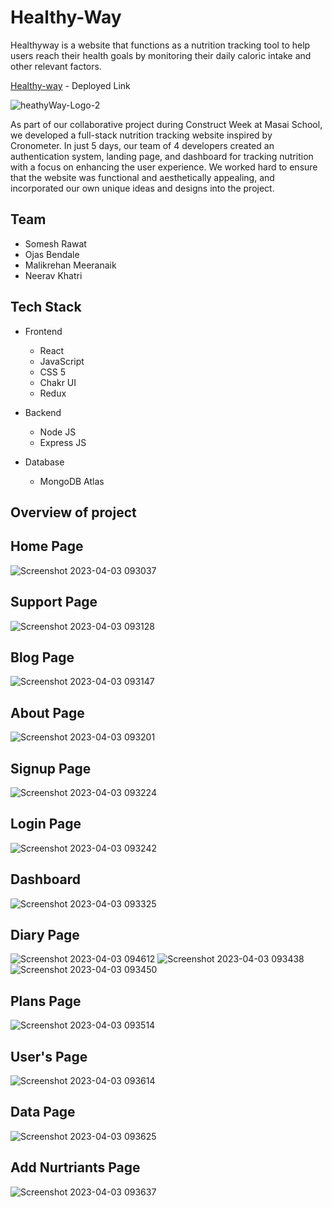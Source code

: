 # Healthy-Way

Healthyway is a website that functions as a nutrition tracking tool to help users reach their health goals by monitoring their daily caloric intake and other relevant factors.

 [Healthy-way](https://healty-way.vercel.app/) - Deployed Link
 
 

![heathyWay-Logo-2](https://user-images.githubusercontent.com/112800148/229407238-62ef717d-228d-4d14-888a-55ad7fee2b26.jpg)

As part of our collaborative project during Construct Week at Masai School, we developed a full-stack nutrition tracking website inspired by Cronometer. In just 5 days, our team of 4 developers created an authentication system, landing page, and dashboard for tracking nutrition with a focus on enhancing the user experience. We worked hard to ensure that the website was functional and aesthetically appealing, and incorporated our own unique ideas and designs into the project.

## Team
- Somesh Rawat
- Ojas Bendale 
- Malikrehan Meeranaik
- Neerav Khatri

## Tech Stack

- Frontend
 
  - React
  - JavaScript
  - CSS 5
  - Chakr UI
  - Redux

- Backend

  - Node JS
  - Express JS
  
- Database
  
  - MongoDB Atlas

## Overview of project

## Home Page

![Screenshot 2023-04-03 093037](https://user-images.githubusercontent.com/112800148/229409207-292906d6-cbc8-46af-8a32-5dc2e282594a.png)

## Support Page

![Screenshot 2023-04-03 093128](https://user-images.githubusercontent.com/112800148/229409276-d2eadfec-23da-4f02-8273-dfd3be15534d.png)


## Blog Page

![Screenshot 2023-04-03 093147](https://user-images.githubusercontent.com/112800148/229409330-d7df89ca-834f-43de-b07a-c859ceed9fe0.png)


## About Page

![Screenshot 2023-04-03 093201](https://user-images.githubusercontent.com/112800148/229409349-1449cc49-3587-494e-ac06-922bc481dc1b.png)


## Signup Page

![Screenshot 2023-04-03 093224](https://user-images.githubusercontent.com/112800148/229409460-78c9dc23-7f69-4ea4-8626-adac53790387.png)


## Login Page

![Screenshot 2023-04-03 093242](https://user-images.githubusercontent.com/112800148/229409467-a97baee6-097a-43e2-98ac-4b9251a989ca.png)


## Dashboard

![Screenshot 2023-04-03 093325](https://user-images.githubusercontent.com/112800148/229409484-6b5a77da-110e-455b-8a4b-65ce36d0d22f.png)



## Diary Page

![Screenshot 2023-04-03 094612](https://user-images.githubusercontent.com/112800148/229410223-3fcc7b5b-5de7-4dc5-954b-94e9cdeb28b0.png)
![Screenshot 2023-04-03 093438](https://user-images.githubusercontent.com/112800148/229409516-588ea2bc-1a0d-4470-ae29-ec8e4722363a.png)
![Screenshot 2023-04-03 093450](https://user-images.githubusercontent.com/112800148/229409538-e4eb380c-7aae-4812-9c31-015787096e78.png)


## Plans Page

![Screenshot 2023-04-03 093514](https://user-images.githubusercontent.com/112800148/229409547-45d22936-4842-4cb3-a327-c95a849989e0.png)


## User's Page

![Screenshot 2023-04-03 093614](https://user-images.githubusercontent.com/112800148/229409930-0f19e9a6-1a7d-4c17-bfbc-da129421f3b2.png)


## Data Page

![Screenshot 2023-04-03 093625](https://user-images.githubusercontent.com/112800148/229409940-188a126f-edd5-4dae-93a1-c2130ec73a91.png)


## Add Nurtriants Page

![Screenshot 2023-04-03 093637](https://user-images.githubusercontent.com/112800148/229409946-46ebaa6c-d26b-4e76-94ad-249bdccd6a70.png)















